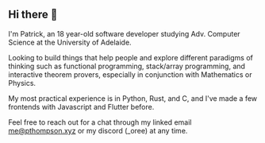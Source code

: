 ## Hi there 👋

I'm Patrick, an 18 year-old software developer studying Adv. Computer Science at the University of Adelaide. 

Looking to build things that help people and explore different paradigms of thinking such as functional programming, stack/array programming, and interactive theorem provers, especially in conjunction with Mathematics or Physics.

My most practical experience is in Python, Rust, and C, and I've made a few frontends with Javascript and Flutter before.

Feel free to reach out for a chat through my linked email me@pthompson.xyz or my discord (_oree) at any time.
